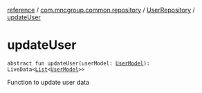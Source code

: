 [reference](../../index.md) / [com.mncgroup.common.repository](../index.md) / [UserRepository](index.md) / [updateUser](./update-user.md)

# updateUser

`abstract fun updateUser(userModel: `[`UserModel`](../../com.mncgroup.common.model/-user-model/index.md)`): LiveData<`[`List`](https://kotlinlang.org/api/latest/jvm/stdlib/kotlin.collections/-list/index.html)`<`[`UserModel`](../../com.mncgroup.common.model/-user-model/index.md)`>>`

Function to update user data

